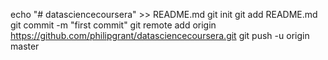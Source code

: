 echo "# datasciencecoursera" >> README.md
git init
git add README.md
git commit -m "first commit"
git remote add origin https://github.com/philipgrant/datasciencecoursera.git
git push -u origin master
